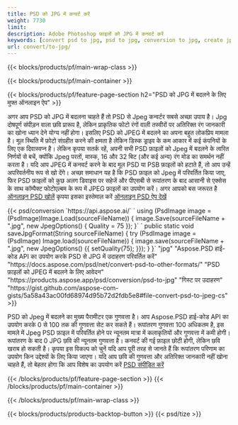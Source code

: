 ```yaml
---
title: PSD को JPG में कन्वर्ट करें
weight: 7730
limit: 
description: Adobe Photoshop फ़ाइलों को JPG में कनवर्ट करें
keywords: [convert psd to jpg, psd to jpg, conversion to jpg, create jpg from psd, print psd as jpg]
url: convert/to-jpg/
---
```


{{< blocks/products/pf/main-wrap-class >}}

{{< blocks/products/pf/main-container >}}

{{< blocks/products/pf/feature-page-section h2="PSD को JPG में बदलने के लिए मुफ्त ऑनलाइन ऐप" >}}
<p>अगर आप PSD को JPG में बदलना चाहते हैं तो PSD से Jpeg कन्वर्टर सबसे अच्छा उपाय है। Jpg दोषपूर्ण संपीड़न वाला छवि प्रारूप है, लेकिन प्राकृतिक फोटो रंगों वाली तस्वीरों पर अतिरिक्त रंग जानकारी का खोना ध्यान देने योग्य नहीं होगा। इसलिए PSD को JPEG में बदलने का अपना बहुत लोकप्रिय मामला है। मूल स्थिति में फ़ोटो संग्रहीत करने की क्षमता है लेकिन डिस्क ड्राइव के कम आकार में कई कंपनियों के लिए एक दिवास्वप्न है। लेकिन कृपया सतर्क रहें, अपनी सभी PSD फ़ाइलों को Jpeg में बदलने के त्वरित निर्णयों से बचें, क्योंकि Jpeg परतों, मास्क, 16 और 32 बिट (और कई अन्य) रंग मोड का समर्थन नहीं करता है। यदि आप JPEG में कनवर्ट करने के बाद मूल PSD या PSB फ़ाइलों को हटाते हैं, तो आप उन्हें अपरिवर्तनीय रूप से खो देंगे। अच्छा समाधान यह है कि PSD फ़ाइल को Jpeg में परिवर्तित किया जाए, फिर PSD फ़ाइलों को कुछ अलग डिवाइस पर सहेजें और पीएसबी से रूपांतरण के बाद आसानी से एक्सेस के साथ कॉम्पैक्ट फोटोएल्बम के रूप में JPEG फ़ाइलों का उपयोग करें। अगर आपको बस जरूरत है <a href="/psd/view">ऑनलाइन PSD खोलें</a> कृपया इसका इस्तेमाल करें <a href="/psd/view">ऑनलाइन PSD ऐप देखें</a></p>
{{< psd/conversion `https://api.aspose.ai/` 
`    using (PsdImage image = (PsdImage)Image.Load(sourceFileName))
    {
        image.Save(sourceFileName + ".jpg",  new JpegOptions() { Quality = 75 });
    }` 
`    public static void saveJpgFormat(String sourceFileName) {
        try (PsdImage image = (PsdImage) Image.load(sourceFileName)) {
            image.save(sourceFileName + ".jpg", new JpegOptions() {{
                setQuality(75);
            }});
        }
    }` 
		"jpg" 
"Aspose.PSD हाई-कोड API का उपयोग करके PSD से JPG में उदाहरण परिवर्तित करें"  "https://docs.aspose.com/psd/net/convert-psd-to-other-formats/" 
"PSD फ़ाइलों को JPEG में बदलने के लिए आवेदन" "https://products.aspose.app/psd/conversion/psd-to-jpg" 
"गिस्ट पर उदाहरण" "https://gist.github.com/aspose-com-gists/5a58a43ac00fd68974d95b72d2fdb5e8#file-convert-psd-to-jpeg-cs" >}}
<p>PSD को Jpeg में बदलने का मुख्य पैरामीटर एक गुणवत्ता है। आप Aspose.PSD हाई-कोड API का उपयोग करके 0 से 100 तक की गुणवत्ता सेट कर सकते हैं। रूपांतरण गुणवत्ता 100 अधिकतम है, इस मामले में Jpeg PSD फ़ाइल में परिवर्तित होने पर न्यूनतम मात्रा में कलाकृतियों और गुणवत्ता में कमी होगी। रूपांतरण के बाद 0 JPG छवि की न्यूनतम गुणवत्ता है। कनवर्ट की गई फ़ाइल छोटी होगी, लेकिन छवि खराब हो सकती है। कृपया इस विकल्प को चुनें यदि आप पूरी तरह से जानते हैं कि रूपांतरण परिणाम का उपयोग किन उद्देश्यों के लिए किया जाएगा। यदि आप छवि की गुणवत्ता और अतिरिक्त जानकारी नहीं खोना चाहते हैं, तो बेहतर होगा कि आप विशेष का उपयोग करें <a href="/psd/reduce-size">PSD संपीड़ित करें</a></p>
{{< /blocks/products/pf/feature-page-section >}}
{{< /blocks/products/pf/main-container >}}


{{< /blocks/products/pf/main-wrap-class >}}

{{< blocks/products/products-backtop-button >}}
{{< psd/tize >}}
